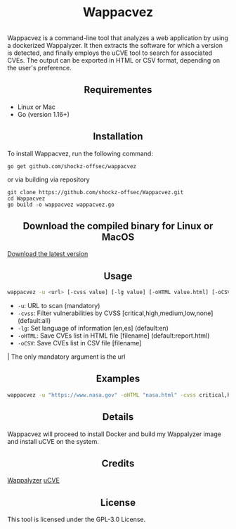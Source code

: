 <div align="center">
  <h1>Wappacvez</h1>
</div>
<div align="center">
  <img src="" align="center">
</div>

Wappacvez is a command-line tool that analyzes a web application by using a dockerized Wappalyzer. It then extracts the software for which a version is detected, and finally employs the uCVE tool to search for associated CVEs. The output can be exported in HTML or CSV format, depending on the user's preference.

<div align="center">
  <h2>Requirementes</h2>
</div>

* Linux or Mac
* Go (version 1.16+)

<div align="center">
  <h2>Installation</h2>
</div>

To install Wappacvez, run the following command:

```
go get github.com/shockz-offsec/wappacvez
```
or via building via repository
```
git clone https://github.com/shockz-offsec/Wappacvez.git
cd Wappacvez
go build -o wappacvez wappacvez.go
```

<div align="center">
  <h2>Download the compiled binary for Linux or MacOS</h2>
</div>

[Download the latest version](https://github.com/shockz-offsec/Wappacvez/releases)


<div align="center">
  <h2>Usage</h2>
</div>

```bash
wappacvez -u <url> [-cvss value] [-lg value] [-oHTML value.html] [-oCSV value.csv]
```

* `-u`: URL to scan (mandatory)
* `-cvss`: Filter vulnerabilities by CVSS [critical,high,medium,low,none] (default:all)
* `-lg`: Set language of information [en,es] (default:en)
* `-oHTML`: Save CVEs list in HTML file [filename] (default:report.html)
* `-oCSV`: Save CVEs list in CSV file [filename]

| The only mandatory argument is the url

<div align="center">
  <h2>Examples</h2>
</div>

```bash
wappacvez -u "https://www.nasa.gov" -oHTML "nasa.html" -cvss critical,high
```

<div align="center">
  <h2>Details</h2>
</div>

Wappacvez will proceed to install Docker and build my Wappalyzer image and install uCVE on the system.

<div align="center">
  <h2>Credits</h2>
</div>

[Wappalyzer](https://github.com/wappalyzer/wappalyzer)
[uCVE](https://github.com/m3n0sd0n4ld/uCVE)


<div align="center">
  <h2>License</h2>
</div>

This tool is licensed under the GPL-3.0 License.
